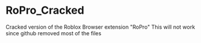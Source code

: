 # RoPro_Cracked
Cracked version of the Roblox Browser extension "RoPro"
This will not work since github removed most of the files
